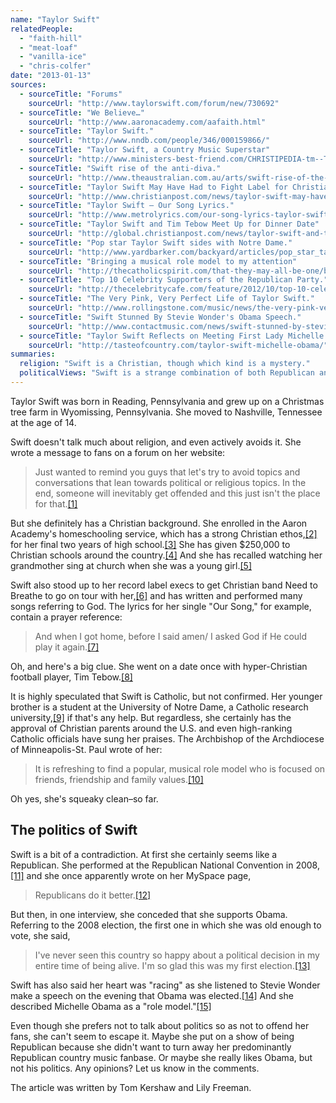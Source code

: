 ```yaml
---
name: "Taylor Swift"
relatedPeople:
  - "faith-hill"
  - "meat-loaf"
  - "vanilla-ice"
  - "chris-colfer"
date: "2013-01-13"
sources:
  - sourceTitle: "Forums"
    sourceUrl: "http://www.taylorswift.com/forum/new/730692"
  - sourceTitle: "We Believe…"
    sourceUrl: "http://www.aaronacademy.com/aafaith.html"
  - sourceTitle: "Taylor Swift."
    sourceUrl: "http://www.nndb.com/people/346/000159866/"
  - sourceTitle: "Taylor Swift, a Country Music Superstar"
    sourceUrl: "http://www.ministers-best-friend.com/CHRISTIPEDIA-tm--TAYLOR-SWIFT--Gives-Big-to-Christian-Schools.html"
  - sourceTitle: "Swift rise of the anti-diva."
    sourceUrl: "http://www.theaustralian.com.au/arts/swift-rise-of-the-anti-diva/story-e6frg8n6-1111119032411"
  - sourceTitle: "Taylor Swift May Have Had to Fight Label for Christian Band"
    sourceUrl: "http://www.christianpost.com/news/taylor-swift-may-have-had-to-fight-label-for-christian-band-50496/"
  - sourceTitle: "Taylor Swift – Our Song Lyrics."
    sourceUrl: "http://www.metrolyrics.com/our-song-lyrics-taylor-swift.html"
  - sourceTitle: "Taylor Swift and Tim Tebow Meet Up for Dinner Date"
    sourceUrl: "http://global.christianpost.com/news/taylor-swift-and-tim-tebow-meet-up-for-dinner-date-70578/"
  - sourceTitle: "Pop star Taylor Swift sides with Notre Dame."
    sourceUrl: "http://www.yardbarker.com/backyard/articles/pop_star_taylor_swift_sides_with_notre_dame/3171826"
  - sourceTitle: "Bringing a musical role model to my attention"
    sourceUrl: "http://thecatholicspirit.com/that-they-may-all-be-one/bringing-a-musical-role-model-to-my-attention/"
  - sourceTitle: "Top 10 Celebrity Supporters of the Republican Party."
    sourceUrl: "http://thecelebritycafe.com/feature/2012/10/top-10-celebrity-supporters-republican-party"
  - sourceTitle: "The Very Pink, Very Perfect Life of Taylor Swift."
    sourceUrl: "http://www.rollingstone.com/music/news/the-very-pink-very-perfect-life-of-taylor-swift-20090305"
  - sourceTitle: "Swift Stunned By Stevie Wonder's Obama Speech."
    sourceUrl: "http://www.contactmusic.com/news/swift-stunned-by-stevie-wonders-obama-speech_1120701"
  - sourceTitle: "Taylor Swift Reflects on Meeting First Lady Michelle Obama."
    sourceUrl: "http://tasteofcountry.com/taylor-swift-michelle-obama/"
summaries:
  religion: "Swift is a Christian, though which kind is a mystery."
  politicalViews: "Swift is a strange combination of both Republican and Democrat."
---
```


Taylor Swift was born in Reading, Pennsylvania and grew up on a Christmas tree farm in Wyomissing, Pennsylvania. She moved to Nashville, Tennessee at the age of 14.

Swift doesn't talk much about religion, and even actively avoids it. She wrote a message to fans on a forum on her website:

>Just wanted to remind you guys that let's try to avoid topics and conversations that lean towards political or religious topics. In the end, someone will inevitably get offended and this just isn't the place for that.<a class="source-citation" href="#http%3A%2F%2Fwww.taylorswift.com%2Fforum%2Fnew%2F730692" title="Forums">[1]</a>

But she definitely has a Christian background. She enrolled in the Aaron Academy's homeschooling service, which has a strong Christian ethos,<a class="source-citation" href="#http%3A%2F%2Fwww.aaronacademy.com%2Faafaith.html" title="We Believe…">[2]</a> for her final two years of high school.<a class="source-citation" href="#http%3A%2F%2Fwww.nndb.com%2Fpeople%2F346%2F000159866%2F" title="Taylor Swift.">[3]</a> She has given $250,000 to Christian schools around the country.<a class="source-citation" href="#http%3A%2F%2Fwww.ministers-best-friend.com%2FCHRISTIPEDIA-tm--TAYLOR-SWIFT--Gives-Big-to-Christian-Schools.html" title="Taylor Swift, a Country Music Superstar">[4]</a> And she has recalled watching her grandmother sing at church when she was a young girl.<a class="source-citation" href="#http%3A%2F%2Fwww.theaustralian.com.au%2Farts%2Fswift-rise-of-the-anti-diva%2Fstory-e6frg8n6-1111119032411" title="Swift rise of the anti-diva.">[5]</a>

Swift also stood up to her record label execs to get Christian band Need to Breathe to go on tour with her,<a class="source-citation" href="#http%3A%2F%2Fwww.christianpost.com%2Fnews%2Ftaylor-swift-may-have-had-to-fight-label-for-christian-band-50496%2F" title="Taylor Swift May Have Had to Fight Label for Christian Band">[6]</a> and has written and performed many songs referring to God. The lyrics for her single "Our Song," for example, contain a prayer reference:

>And when I got home, before I said amen/ I asked God if He could play it again.<a class="source-citation" href="#http%3A%2F%2Fwww.metrolyrics.com%2Four-song-lyrics-taylor-swift.html" title="Taylor Swift – Our Song Lyrics.">[7]</a>

Oh, and here's a big clue. She went on a date once with hyper-Christian football player, Tim Tebow.<a class="source-citation" href="#http%3A%2F%2Fglobal.christianpost.com%2Fnews%2Ftaylor-swift-and-tim-tebow-meet-up-for-dinner-date-70578%2F" title="Taylor Swift and Tim Tebow Meet Up for Dinner Date">[8]</a>

It is highly speculated that Swift is Catholic, but not confirmed. Her younger brother is a student at the University of Notre Dame, a Catholic research university,<a class="source-citation" href="#http%3A%2F%2Fwww.yardbarker.com%2Fbackyard%2Farticles%2Fpop_star_taylor_swift_sides_with_notre_dame%2F3171826" title="Pop star Taylor Swift sides with Notre Dame.">[9]</a> if that's any help. But regardless, she certainly has the approval of Christian parents around the U.S. and even high-ranking Catholic officials have sung her praises. The Archbishop of the Archdiocese of Minneapolis-St. Paul wrote of her:

>It is refreshing to find a popular, musical role model who is focused on friends, friendship and family values.<a class="source-citation" href="#http%3A%2F%2Fthecatholicspirit.com%2Fthat-they-may-all-be-one%2Fbringing-a-musical-role-model-to-my-attention%2F" title="Bringing a musical role model to my attention">[10]</a>

Oh yes, she's squeaky clean–so far.


## The politics of Swift

Swift is a bit of a contradiction. At first she certainly seems like a Republican. She performed at the Republican National Convention in 2008,<a class="source-citation" href="#http%3A%2F%2Fthecelebritycafe.com%2Ffeature%2F2012%2F10%2Ftop-10-celebrity-supporters-republican-party" title="Top 10 Celebrity Supporters of the Republican Party.">[11]</a> and she once apparently wrote on her MySpace page,

>Republicans do it better.<a class="source-citation" href="#http%3A%2F%2Fthecelebritycafe.com%2Ffeature%2F2012%2F10%2Ftop-10-celebrity-supporters-republican-party" title="Top 10 Celebrity Supporters of the Republican Party.">[12]</a>

But then, in one interview, she conceded that she supports Obama. Referring to the 2008 election, the first one in which she was old enough to vote, she said,

>I've never seen this country so happy about a political decision in my entire time of being alive. I'm so glad this was my first election.<a class="source-citation" href="#http%3A%2F%2Fwww.rollingstone.com%2Fmusic%2Fnews%2Fthe-very-pink-very-perfect-life-of-taylor-swift-20090305" title="The Very Pink, Very Perfect Life of Taylor Swift.">[13]</a>

Swift has also said her heart was "racing" as she listened to Stevie Wonder make a speech on the evening that Obama was elected.<a class="source-citation" href="#http%3A%2F%2Fwww.contactmusic.com%2Fnews%2Fswift-stunned-by-stevie-wonders-obama-speech_1120701" title="Swift Stunned By Stevie Wonder&apos;s Obama Speech.">[14]</a> And she described Michelle Obama as a "role model."<a class="source-citation" href="#http%3A%2F%2Ftasteofcountry.com%2Ftaylor-swift-michelle-obama%2F" title="Taylor Swift Reflects on Meeting First Lady Michelle Obama.">[15]</a>

Even though she prefers not to talk about politics so as not to offend her fans, she can't seem to escape it. Maybe she put on a show of being Republican because she didn't want to turn away her predominantly Republican country music fanbase. Or maybe she really likes Obama, but not his politics. Any opinions? Let us know in the comments.

The article was written by Tom Kershaw and Lily Freeman.